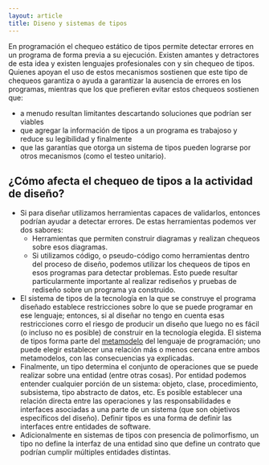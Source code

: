 ```yaml
---
layout: article
title: Diseno y sistemas de tipos
---
```

En programación el chequeo estático de tipos permite detectar errores en un programa de forma previa a su ejecución. Existen amantes y detractores de esta idea y existen lenguajes profesionales con y sin chequeo de tipos. Quienes apoyan el uso de estos mecanismos sostienen que este tipo de chequeos garantiza o ayuda a garantizar la ausencia de errores en los programas, mientras que los que prefieren evitar estos chequeos sostienen que:

-   a menudo resultan limitantes descartando soluciones que podrían ser viables
-   que agregar la información de tipos a un programa es trabajoso y reduce su legibilidad y finalmente
-   que las garantías que otorga un sistema de tipos pueden lograrse por otros mecanismos (como el testeo unitario).

¿Cómo afecta el chequeo de tipos a la actividad de diseño?
----------------------------------------------------------

-   Si para diseñar utilizamos herramientas capaces de validarlos, entonces podrían ayudar a detectar errores. De estas herramientas podemos ver dos sabores:
    -   Herramientas que permiten construir diagramas y realizan chequeos sobre esos diagramas.
    -   Si utilizamos código, o pseudo-código como herramientas dentro del proceso de diseño, podemos utilizar los chequeos de tipos en esos programas para detectar problemas. Esto puede resultar particularmente importante al realizar rediseños y pruebas de rediseño sobre un programa ya construido.
-   El sistema de tipos de la tecnología en la que se construye el programa diseñado establece restricciones sobre lo que se puede programar en ese lenguaje; entonces, si al diseñar no tengo en cuenta esas restricciones corro el riesgo de producir un diseño que luego no es fácil (o incluso no es posible) de construir en la tecnología elegida. El sistema de tipos forma parte del [metamodelo](metamodelo.md) del lenguaje de programación; uno puede elegir establecer una relación más o menos cercana entre ambos metamodelos, con las consecuencias ya explicadas.
-   Finalmente, un tipo determina el conjunto de operaciones que se puede realizar sobre una entidad (entre otras cosas). Por entidad podemos entender cualquier porción de un sistema: objeto, clase, procedimiento, subsistema, tipo abstracto de datos, etc. Es posible establecer una relación directa entre las operaciones y las responsabilidades e interfaces asociadas a una parte de un sistema (que son objetivos específicos del diseño). Definir tipos es una forma de definir las interfaces entre entidades de software.
-   Adicionalmente en sistemas de tipos con presencia de polimorfismo, un tipo no define la interfaz de una entidad sino que define un contrato que podrían cumplir múltiples entidades distintas.

